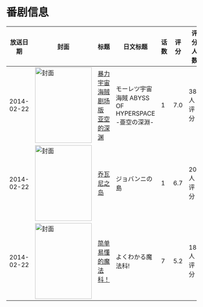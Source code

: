 # 番剧信息

|放送日期|封面|标题|日文标题|话数|评分|评分人数|
|---|---|---|---|---|---|---|
|2014-02-22|<img src="//lain.bgm.tv/pic/cover/c/8e/09/50900_smL5W.jpg" alt="封面" style="width:150px;height:200px;object-fit:cover;">|[暴力宇宙海贼 剧场版 亚空的深渊](https://bangumi.tv/subject/50900)|モーレツ宇宙海賊 ABYSS OF HYPERSPACE -亜空の深淵-|1|7.0|383人评分|
|2014-02-22|<img src="//lain.bgm.tv/pic/cover/c/ff/5f/83295_aNOOl.jpg" alt="封面" style="width:150px;height:200px;object-fit:cover;">|[乔瓦尼之岛](https://bangumi.tv/subject/83295)|ジョバンニの島|1|6.7|209人评分|
|2014-02-22|<img src="//lain.bgm.tv/pic/cover/c/24/4d/97825_k4O4g.jpg" alt="封面" style="width:150px;height:200px;object-fit:cover;">|[简单易懂的魔法科！](https://bangumi.tv/subject/97825)|よくわかる魔法科!|7|5.2|184人评分|
